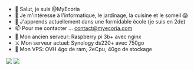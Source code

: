 - 👋 Salut, je suis @MyEcoria
- 👀 Je m'intéresse à l'informatique, le jardinage, la cuisine et le someil 😱
- 🌱 J'apprends actuellement dans une formidable école (je suis en 2de)
- 📫 Pour me contacter ... <contact@myecoria.com> 
- 🚢 Mon ancien serveur: Raspberry pi 3b+ avec nginx
- ⚔️ Mon serveur actuel: Synology ds220+ avec 750go
- 🚀 Mon VPS: OVH 4go de ram, 2eCpu, 40go de stockage

<img align="center" src="https://github-readme-stats.vercel.app/api/top-langs/?username=MyEcoria&theme=radical" /> <img align="center" src="https://github-readme-stats.vercel.app/api?username=MyEcoria&show_icons=true&theme=radical" />
